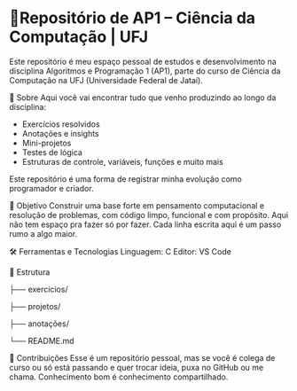 # 🚀Repositório de AP1 – Ciência da Computação | UFJ
Este repositório é meu espaço pessoal de estudos e desenvolvimento na disciplina Algoritmos e Programação 1 (AP1), parte do curso de Ciência da Computação na UFJ (Universidade Federal de Jataí).

📌 Sobre
Aqui você vai encontrar tudo que venho produzindo ao longo da disciplina:
- Exercícios resolvidos
- Anotações e insights
- Mini-projetos
- Testes de lógica
- Estruturas de controle, variáveis, funções e muito mais

Este repositório é uma forma de registrar minha evolução como programador e criador.

🧠 Objetivo
Construir uma base forte em pensamento computacional e resolução de problemas, com código limpo, funcional e com propósito. Aqui não tem espaço pra fazer só por fazer. Cada linha escrita aqui é um passo rumo a algo maior.

🛠️ Ferramentas e Tecnologias
Linguagem: C
Editor: VS Code

🚧 Estrutura

├── exercicios/

├── projetos/

├── anotações/

└── README.md

🤝 Contribuições
Esse é um repositório pessoal, mas se você é colega de curso ou só está passando e quer trocar ideia, puxa no GitHub ou me chama. Conhecimento bom é conhecimento compartilhado.

